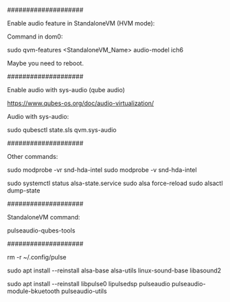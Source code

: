 
####################

Enable audio feature in StandaloneVM (HVM mode):

Command in dom0:

sudo qvm-features <StandaloneVM_Name> audio-model ich6

Maybe you need to reboot.

####################

Enable audio with sys-audio (qube audio)

https://www.qubes-os.org/doc/audio-virtualization/

Audio with sys-audio:

sudo qubesctl state.sls qvm.sys-audio

####################

Other commands:

sudo modprobe -vr snd-hda-intel
sudo modprobe -v snd-hda-intel

sudo systemctl status alsa-state.service
sudo alsa force-reload
sudo alsactl dump-state

####################

StandaloneVM command:

pulseaudio-qubes-tools

####################

rm -r ~/.config/pulse

sudo apt install --reinstall alsa-base alsa-utils linux-sound-base libasound2

sudo apt install --reinstall libpulse0 lipulsedsp pulseaudio pulseaudio-module-bkuetooth pulseaudio-utils
